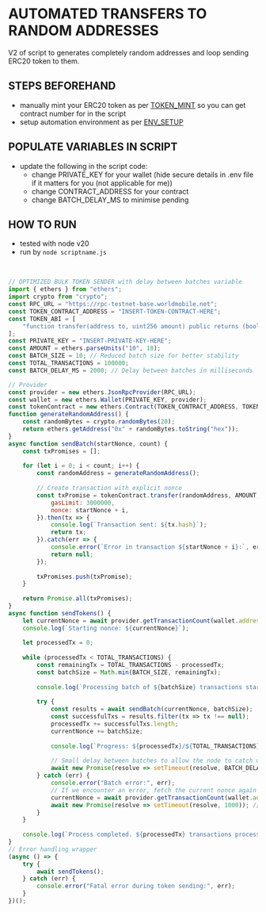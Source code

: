 # AUTOMATED TRANSFERS TO RANDOM ADDRESSES
V2 of script to generates completely random addresses and loop sending ERC20 token to them.<br>

## STEPS BEFOREHAND
- manually mint your ERC20 token as per [TOKEN_MINT](./TOKEN_MINT.md) so you can get contract number for in the script
- setup automation environment as per [ENV_SETUP](./README.md#automation-environment-setup-steps)

## POPULATE VARIABLES IN SCRIPT 
- update the following in the script code:
   - change PRIVATE_KEY for your wallet (hide secure details in .env file if it matters for you (not applicable for me))
   - change CONTRACT_ADDRESS for your contract
   - change BATCH_DELAY_MS to minimise pending

## HOW TO RUN
- tested with node v20
- run by `node scriptname.js`
<br>

```javascript
// OPTIMIZED BULK TOKEN SENDER with delay between batches variable
import { ethers } from "ethers";
import crypto from "crypto";
const RPC_URL = "https://rpc-testnet-base.worldmobile.net";
const TOKEN_CONTRACT_ADDRESS = "INSERT-TOKEN-CONTRACT-HERE";
const TOKEN_ABI = [
    "function transfer(address to, uint256 amount) public returns (bool)",
];
const PRIVATE_KEY = "INSERT-PRIVATE-KEY-HERE";
const AMOUNT = ethers.parseUnits("10", 18);
const BATCH_SIZE = 10; // Reduced batch size for better stability
const TOTAL_TRANSACTIONS = 100000;
const BATCH_DELAY_MS = 2000; // Delay between batches in milliseconds

// Provider
const provider = new ethers.JsonRpcProvider(RPC_URL);
const wallet = new ethers.Wallet(PRIVATE_KEY, provider);
const tokenContract = new ethers.Contract(TOKEN_CONTRACT_ADDRESS, TOKEN_ABI, wallet);
function generateRandomAddress() {
    const randomBytes = crypto.randomBytes(20);
    return ethers.getAddress("0x" + randomBytes.toString("hex"));
}
async function sendBatch(startNonce, count) {
    const txPromises = [];
    
    for (let i = 0; i < count; i++) {
        const randomAddress = generateRandomAddress();
        
        // Create transaction with explicit nonce
        const txPromise = tokenContract.transfer(randomAddress, AMOUNT, {
            gasLimit: 3000000,
            nonce: startNonce + i,
        }).then(tx => {
            console.log(`Transaction sent: ${tx.hash}`);
            return tx;
        }).catch(err => {
            console.error(`Error in transaction ${startNonce + i}:`, err);
            return null;
        });
        
        txPromises.push(txPromise);
    }
    
    return Promise.all(txPromises);
}
async function sendTokens() {
    let currentNonce = await provider.getTransactionCount(wallet.address, "latest");
    console.log(`Starting nonce: ${currentNonce}`);
    
    let processedTx = 0;
    
    while (processedTx < TOTAL_TRANSACTIONS) {
        const remainingTx = TOTAL_TRANSACTIONS - processedTx;
        const batchSize = Math.min(BATCH_SIZE, remainingTx);
        
        console.log(`Processing batch of ${batchSize} transactions starting at nonce ${currentNonce}`);
        
        try {
            const results = await sendBatch(currentNonce, batchSize);
            const successfulTxs = results.filter(tx => tx !== null);
            processedTx += successfulTxs.length;
            currentNonce += batchSize;
            
            console.log(`Progress: ${processedTx}/${TOTAL_TRANSACTIONS} transactions processed`);
            
            // Small delay between batches to allow the node to catch up
            await new Promise(resolve => setTimeout(resolve, BATCH_DELAY_MS));
        } catch (err) {
            console.error("Batch error:", err);
            // If we encounter an error, fetch the current nonce again to resync
            currentNonce = await provider.getTransactionCount(wallet.address, "latest");
            await new Promise(resolve => setTimeout(resolve, 1000)); // Longer delay after error
        }
    }
    
    console.log(`Process completed. ${processedTx} transactions processed.`);
}
// Error handling wrapper
(async () => {
    try {
        await sendTokens();
    } catch (err) {
        console.error("Fatal error during token sending:", err);
    }
})();
```
